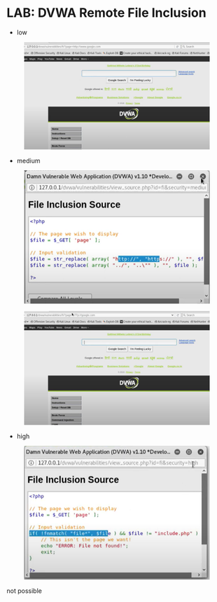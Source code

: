 # LAB: DVWA Remote File Inclusion

* low

<figure><img src="../.gitbook/assets/image (23).png" alt=""><figcaption></figcaption></figure>

* medium

<figure><img src="../.gitbook/assets/image (25).png" alt=""><figcaption></figcaption></figure>

<figure><img src="../.gitbook/assets/image (24).png" alt=""><figcaption></figcaption></figure>

* high

<figure><img src="../.gitbook/assets/image (26).png" alt=""><figcaption></figcaption></figure>

not possible
